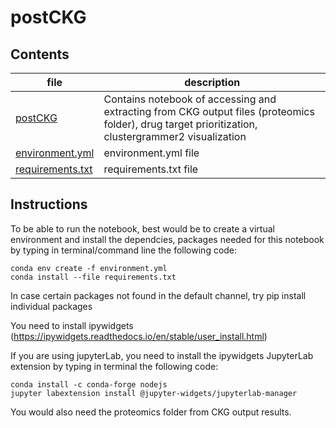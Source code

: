 # postCKG

## Contents

file                      | description
------------------------- | --------------------------------------
[postCKG](postCKG.ipynb)    | Contains notebook of accessing and extracting from CKG output files (proteomics folder), drug target prioritization, clustergrammer2 visualization
[environment.yml](environment.yml)    | environment.yml file
[requirements.txt](requirements.txt)    | requirements.txt file

## Instructions
To be able to run the notebook, best would be to create a virtual environment and install the dependcies, packages needed for this notebook by typing in terminal/command line the following code:

```
conda env create -f environment.yml
conda install --file requirements.txt
```

In case certain packages not found in the default channel, try pip install individual packages

You need to install ipywidgets (https://ipywidgets.readthedocs.io/en/stable/user_install.html)

If you are using jupyterLab, you need to install the ipywidgets JupyterLab extension by typing in terminal the following code:
```
conda install -c conda-forge nodejs
jupyter labextension install @jupyter-widgets/jupyterlab-manager
```
You would also need the proteomics folder from CKG output results. 
